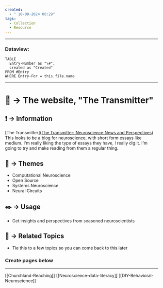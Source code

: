 ```yaml
---
created:
  - " 10-09-2024 00:29"
tags:
  - Collection
  - Resource
---
```

---
### Dataview:
```dataview
TABLE
  Entry-Number as "\#",
  created as "Created"
FROM #Entry
WHERE Entry-For = this.file.name
```
---


# 📗 -> The website, "The Transmitter"
## ❗ ->  Information
[The Transmitter]([The Transmitter: Neuroscience News and Perspectives](https://www.thetransmitter.org/))
This looks to be a blog for neuroscience, with short form essays like medium. I'm really liking the type of essays they have, I really dig it. I'm going to try and make reading from them a regular thing. 

## 📌 -> Themes
- Computational Neuroscience
- Open Source
- Systems Neuroscience
- Neural Circuits

## ✒️ -> Usage
- Get insights and perspectives from seasoned neuroscientists

## 🔗 -> Related Topics
- Tie this to a few topics so you can come back to this later



### Create pages below
---
[[Churchland-Reaching]]
[[Neuroscience-data-literacy]]
[[DIY-Behavioral-Neuroscience]]
